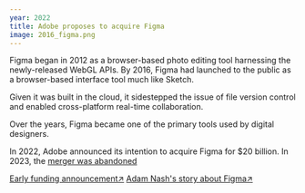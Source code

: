 ```yaml
---
year: 2022
title: Adobe proposes to acquire Figma
image: 2016_figma.png
---
```


Figma began in 2012 as a browser-based photo editing tool harnessing the
newly-released WebGL APIs. By 2016, Figma had launched to the public as a
browser-based interface tool much like Sketch.

Given it was built in the cloud, it sidestepped the issue of file version
control and enabled cross-platform real-time collaboration.

Over the years, Figma became one of the primary tools used by digital designers.

In 2022, Adobe announced its intention to acquire Figma for $20 billion.
In 2023, the [merger was abandoned](https://www.figma.com/blog/figma-adobe-abandon-proposed-merger/)

<a href="https://techcrunch.com/2013/06/26/21-years-4-million-dollars/" target="_blank">Early
funding announcement↗</a>
<a href="https://adamnash.blog/2022/09/16/figma-a-random-walk-in-palo-alto/" target="_blank">Adam
Nash's story about Figma↗</a>
